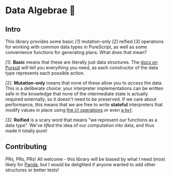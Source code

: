 # Data Algebrae 🎩

## Intro

This library provides some basic _[1]_ mutation-only _[2]_ reified _[3]_
operations for working with common data types in PureScript, as well as some
convenience functions for generating plans. What does that mean?

_[1]_. **Basic** means that these are literally just data structures. The [docs
on Pursuit](https://pursuit.purescript.org/packages/purescript-data-algebrae/2.0.0)
will tell you everything you need, as each constructor of the data type
represents each possible action.

_[2]_. **Mutation-only** means that none of these allow you to _access_ the
data. This is a deliberate choice: your interpreter implementations can be
written safe in the knowledge that none of the intermediate state is actually
required externally, so it doesn't need to be preserved. If we care about
performance, this means that we are free to write **stateful** interpreters
that modify values in place using [the `ST` operations](https://pursuit.purescript.org/packages/purescript-st)
or even [a `Ref`](https://pursuit.purescript.org/packages/purescript-refs).

_[3]_. **Reified** is a scary word that means "we represent our functions as a
data type". We've _lifted_ the idea of our computation into data, and thus made
it totally pure!

## Contributing

PRs, PRs, PRs! All welcome - this library will be biased by what I need (most
likely for [Panda](https://github.com/i-am-tom/purescript-panda), but I would
be delighted if anyone wanted to add other structures or better tests!

